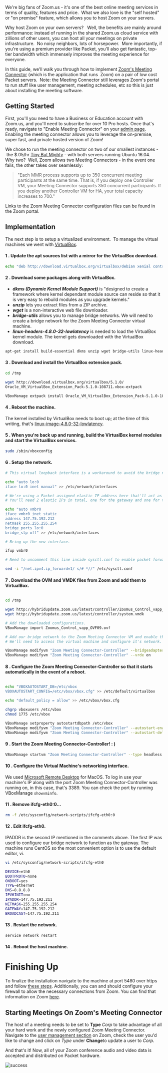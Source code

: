 <!-- <meta>
{
    "title": "Self-Hosted Zoom Meetings",
    "description":"Learn how to deploy a self-hosted Zoom platform.",
    "tag": ["Self-Hosted", "Zoom"],
    "seo-title": "Self-Hosted Zoom Meetings - Packet Technical Guides",
    "seo-description": "Self-Hosted Zoom Meetings",
    "og-title": "Self-Hosted Zoom Meetings",
    "og-description":"Self-Hosted Zoom Meetings"   
}
</meta> -->

We're big fans of Zoom.us - it's one of the best online meeting services in terms of quality, features and price.  What we also love is the "self hosted" or "on premise" feature, which allows you to host Zoom on your servers.  

Why host Zoom on your own servers?   Well, the benefits are mainly around performance: instead of running in the shared Zoom.us cloud service with zillions of other users, you can host all your meetings on private infrastructure.  No noisy neighbors, lots of horsepower.  More importantly, if you're using a premium provider like Packet, you'll also get fantastic, top-tier bandwidth which immensely improves the meeting experience for everyone.

In this guide, we'll walk you through how to implement [Zoom's Meeting Connector](https://support.zoom.us/hc/en-us/sections/200305473-Meeting-Connector) (which is the application that runs  Zoom) on a pair of low cost Packet servers.  Note: the Meeting Connector still leverages Zoom's portal to run stuff like user management, meeting schedules, etc so this is just about installing the meeting software. 

## Getting Started

First, you'll you need to have a Business or Education account with Zoom.us, and you'll need to subscribe for over 10 Pro hosts. Once that's ready, navigate to "Enable Meeting Connector" on your [admin page](https://zoom.us/account/hybrid). Enabling the meeting connector allows you to leverage the on-premise, super fast, and private hosted version of Zoom!

We chose to run the meeting connector on two of our smallest instances - the $.05/hr [Tiny But Mighty](https://www.packet.net/cloud/servers/t1-small/) - with both servers running Ubuntu 16.04.   Why two?  Well, Zoom allows two Meeting Connectors - in the event one fails, the other takes over seamlessly:

> "Each MMR process supports up to 350 concurrent meeting participants at the same time. That is, if you deploy one Controller VM, your Meeting Connector supports 350 concurrent participants. If you deploy another Controller VM for HA, your total capacity increases to 700."

Links to the Zoom Meeting Connector configuration files can be found in the Zoom portal. 

## Implementation

The next step is to setup a virtualized environment.  To manage the virtual machines we went with [VirtualBox](https://www.virtualbox.org/).

#### **1**  . Update the apt sources list with a mirror for the VirtualBox download.

```bash
echo "deb http://download.virtualbox.org/virtualbox/debian xenial contrib" >> /etc/apt/sources.list
```

#### **2**  . Download some packages along with VirtualBox.

* _**dkms (Dynamic Kernel Module Support)**_ is "designed to create a framework where kernel dependant module source can reside so that it is very easy to rebuild modules as you upgrade kernels."
* _**unzip**_ lets you extract files from a ZIP archive.
* _**wget**_ is a non-interactive web file downloader.
* _**bridge-utils**_ allows you to manage bridge networks. We will need to create a bridge network for the Zoom Meeting Connector virtual machine.
* _**linux-headers-4.8.0-32-lowlatency**_ is needed to load the VirtualBox kernel module. The kernel gets downloaded with the VirtualBox download.

```bash
apt-get install build-essential dkms unzip wget bridge-utils linux-headers-4.8.0-32-lowlatency virtualbox-5.1
```

#### **3**  . Download and install the VirtualBox extension pack.

```bash
cd /tmp

wget http://download.virtualbox.org/virtualbox/5.1.0/
Oracle_VM_VirtualBox_Extension_Pack-5.1.0-108711.vbox-extpack

VBoxManage extpack install Oracle_VM_VirtualBox_Extension_Pack-5.1.0-108711.vbox-extpack
```

#### **4**  . Reboot the machine.

The kernel installed by VirtualBox needs to boot up; at the time of this writing, that's [linux-image-4.8.0-32-lowlatency](http://packages.ubuntu.com/xenial/kernel/linux-image-4.8.0-32-lowlatency). 

#### **5**  . When you're back up and running, build the VirtualBox kernel modules and start the VirtualBox services.

```bash
sudo /sbin/vboxconfig
```

#### **6**  . Setup the network.

```bash
# This virtual loopback interface is a workaround to avoid the bridge not being available on reboot.

echo "auto lo:0
iface lo:0 inet manual" >> /etc/network/interfaces
```

```bash
# We're using a Packet assigned elastic IP address here that'll act as the gateway router for our virtual machine.
# You'll need 2 elastic IPs in total, one for the gateway and one for the virtual machine.

echo "auto vmbr0
iface vmbr0 inet static
address 147.75.192.212
netmask 255.255.255.254
bridge_ports lo:0
bridge_stp off" >> /etc/network/interfaces
```

```bash
# Bring up the new interface.

ifup vmbr0
```

```bash
# Need to uncomment this line inside sysctl.conf to enable packet forwarding for IPv4.

sed -i "/net.ipv4.ip_forward=1/ s/# *//" /etc/sysctl.conf
```

#### **7**  . Download the OVM and VMDK files from Zoom and add them to VirtualBox.

```bash

cd /tmp

wget http://hybridupdate.zoom.us/latest/controller/Zoomus_Control_vapp_OVF09.ovf
wget http://hybridupdate.zoom.us/latest/controller/system.vmdk

# Add the downloaded configurations.
VBoxManage import Zoomus_Control_vapp_OVF09.ovf

# Add our bridge network to the Zoom Meeting Connector VM and enable the graphical interface.
# We'll need to access the virtual machine and configure it's network.

VBoxManage modifyvm "Zoom Meeting Connector-Controller" --bridgeadapter1 vmbr0
VBoxManage modifyvm "Zoom Meeting Connector-Controller" --vrde on
```

#### **8**  . Configure the Zoom Meeting Connector-Controller so that it starts automatically in the event of a reboot.

```bash

echo "VBOXAUTOSTART_DB=/etc/vbox
VBOXAUTOSTART_CONFIG=/etc/vbox/vbox.cfg" >> /etc/default/virtualbox

echo "default_policy = allow" >> /etc/vbox/vbox.cfg

chgrp vboxusers /etc/vbox
chmod 1775 /etc/vbox

VBoxManage setproperty autostartdbpath /etc/vbox
VBoxManage modifyvm "Zoom Meeting Connector-Controller" --autostart-enabled on
VBoxManage modifyvm "Zoom Meeting Connector-Controller" --autostart-delay 30
```

#### **9**  . Start the Zoom Meeting Connector-Controller! : )

```bash
VBoxManage startvm "Zoom Meeting Connector-Controller" --type headless
```

#### **10**  . Configure the Virtual Machine's networking interface.

We used [Microsoft Remote Desktop](https://itunes.apple.com/us/app/microsoft-remote-desktop/id715768417?mt=12) for MacOS. To log in use your machine's IP along with the port Zoom Meeting Connector-Controller was running on, in this case, that's 3389. You can check the port by running VBoxManage `showvminfo`.

#### **11**  . Remove ifcfg-eth0:0...

```bash
rm -f /etc/sysconfig/network-scripts/ifcfg-eth0:0
```

#### **12**  . Edit ifcfg-eth0.

IPADDR is the second IP mentioned in the comments above. The first IP was used to configure our bridge network to function as the gateway. The machine runs CentOS so the most convenient option is to use the default editor, vi.

```bash
vi /etc/sysconfig/network-scripts/ifcfg-eth0
```

```bash
DEVICE=eth0
BOOTPROTO=none
ONBOOT=yes
TYPE=ethernet
DNS=8.8.8.8
IPV6INIT=no
IPADDR=147.75.192.211
NETMASK=255.255.255.254
GATEWAY=147.75.192.212
BROADCAST=147.75.192.211
```

#### **13**  . Restart the network.

```bash
service network restart
```

#### **14**  . Reboot the host machine.

# Finishing Up

To finalize the installation navigate to the machine at port 5480 over https and follow [these steps](https://support.zoom.us/hc/en-us/sections/200305473-Meeting-Connector). Additionally, you can and should configure your firewall to allow the necessary connections from Zoom. You can find that information on Zoom [here](https://support.zoom.us/hc/en-us/articles/202342006-Network-Firewall-Settings-for-Meeting-Connector). 

## Starting Meetings On Zoom's Meeting Connector

The host of a meeting needs to be set to **Type** _Corp_ to take advantage of all your hard work and the newly configured Zoom Meeting Connector. Navigate to the [user management section](https://zoom.us/account/user) on Zoom, check the user you'd like to change and click on _Type_ under **Change**to update a user to _Corp._

And that's it! Now, all of your Zoom conference audio and video data is accepted and distributed on Packet hardware.

![success](/images/self-hosted-zoom-meetings/success.png)
